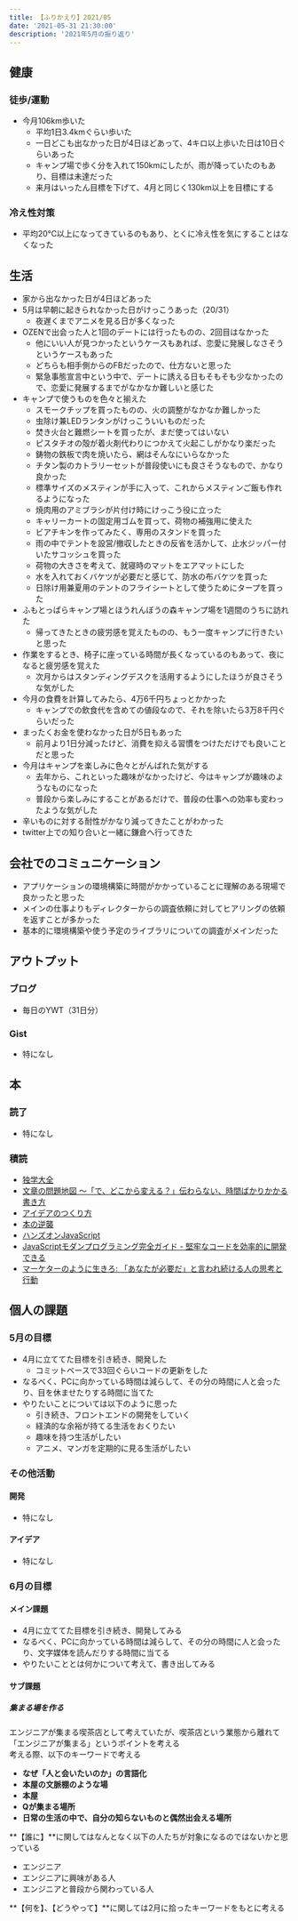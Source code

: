 ```yaml
---
title: 【ふりかえり】2021/05
date: '2021-05-31 21:30:00'
description: '2021年5月の振り返り'
---
```


## 健康

### 徒歩/運動

- 今月106km歩いた
  - 平均1日3.4kmぐらい歩いた
  - 一日どこも出なかった日が4日ほどあって、4キロ以上歩いた日は10日ぐらいあった
  - キャンプ場で歩く分を入れて150kmにしたが、雨が降っていたのもあり、目標は未達だった
  - 来月はいったん目標を下げて、4月と同じく130km以上を目標にする

### 冷え性対策

- 平均20℃以上になってきているのもあり、とくに冷え性を気にすることはなくなった

## 生活

- 家から出なかった日が4日ほどあった
- 5月は早朝に起きられなかった日がけっこうあった（20/31）
  - 夜遅くまでアニメを見る日が多くなった
- OZENで出会った人と1回のデートには行ったものの、2回目はなかった
  - 他にいい人が見つかったというケースもあれば、恋愛に発展しなさそうというケースもあった
  - どちらも相手側からのFBだったので、仕方ないと思った
  - 緊急事態宣言中という中で、デートに誘える日もそもそも少なかったので、恋愛に発展するまでがなかなか難しいと感じた
- キャンプで使うものを色々と揃えた
  - スモークチップを買ったものの、火の調整がなかなか難しかった
  - 虫除け兼LEDランタンがけっこういいものだった
  - 焚き火台と難燃シートを買ったが、まだ使ってはいない
  - ピスタチオの殻が着火剤代わりにつかえて火起こしがかなり楽だった
  - 鋳物の鉄板で肉を焼いたら、網はそんなにいらなかった
  - チタン製のカトラリーセットが普段使いにも良さそうなもので、かなり良かった
  - 標準サイズのメスティンが手に入って、これからメスティンご飯も作れるようになった
  - 焼肉用のアミブラシが片付け時にけっこう役に立った
  - キャリーカートの固定用ゴムを買って、荷物の補強用に使えた
  - ビアチキンを作ってみたく、専用のスタンドを買った
  - 雨の中でテントを設営/撤収したときの反省を活かして、止水ジッパー付いたサコッシュを買った
  - 荷物の大きさを考えて、就寝時のマットをエアマットにした
  - 水を入れておくバケツが必要だと感じて、防水の布バケツを買った
  - 日除け用兼夏用のテントのフライシートとして使うためにタープを買った
- ふもとっぱらキャンプ場とほうれんぼうの森キャンプ場を1週間のうちに訪れた
  - 帰ってきたときの疲労感を覚えたものの、もう一度キャンプに行きたいと思った
- 作業をするとき、椅子に座っている時間が長くなっているのもあって、夜になると疲労感を覚えた
  - 次月からはスタンディングデスクを活用するようにしたほうが良さそうな気がした
- 今月の食費を計算してみたら、4万6千円ちょっとかかった
  - キャンプでの飲食代を含めての値段なので、それを除いたら3万8千円ぐらいだった
- まったくお金を使わなかった日が5日もあった
  - 前月より1日分減ったけど、消費を抑える習慣をつけただけでも良いことだと思った
- 今月はキャンプを楽しみに色々とがんばれた気がする
  - 去年から、これといった趣味がなかったけど、今はキャンプが趣味のようなものになった
  - 普段から楽しみにすることがあるだけで、普段の仕事への効率も変わったような気がした
- 辛いものに対する耐性がかなり減ってきたことがわかった
- twitter上での知り合いと一緒に鎌倉へ行ってきた

## 会社でのコミュニケーション

- アプリケーションの環境構築に時間がかかっていることに理解のある現場で良かったと思った
- メインの仕事よりもディレクターからの調査依頼に対してヒアリングの依頼を返すことが多かった
- 基本的に環境構築や使う予定のライブラリについての調査がメインだった

## アウトプット

### ブログ

- 毎日のYWT（31日分）

### Gist

- 特になし

## 本

### 読了

- 特になし

### 積読

- [独学大全](https://github.com/LeeDDHH/book-output/blob/main/%E7%8B%AC%E5%AD%A6%E5%A4%A7%E5%85%A8/0_list.md#%E7%8B%AC%E5%AD%A6%E5%A4%A7%E5%85%A8)
- [文章の問題地図 ～「で、どこから変える？」伝わらない、時間ばかりかかる書き方](https://github.com/LeeDDHH/book-output/blob/main/%E6%96%87%E7%AB%A0%E3%81%AE%E5%95%8F%E9%A1%8C%E5%9C%B0%E5%9B%B3/list.md)
- [アイデアのつくり方](https://www.amazon.co.jp/dp/4484881047)
- [本の逆襲](https://www.amazon.co.jp/dp/4255007586)
- [ハンズオンJavaScript](https://www.amazon.co.jp/dp/4873119227)
- [JavaScriptモダンプログラミング完全ガイド - 堅牢なコードを効率的に開発できる](https://www.amazon.co.jp/dp/4295010561)
- [マーケターのように生きろ: 「あなたが必要だ」と言われ続ける人の思考と行動](https://www.amazon.co.jp/dp/4492046852)

## 個人の課題

### 5月の目標

- 4月に立ててた目標を引き続き、開発した
  - コミットベースで33回ぐらいコードの更新をした
- なるべく、PCに向かっている時間は減らして、その分の時間に人と会ったり、目を休ませたりする時間に当てた
- やりたいことについては以下のように思った
  - 引き続き、フロントエンドの開発をしていく
  - 経済的な余裕が持てる生活をおくりたい
  - 趣味を持つ生活がしたい
  - アニメ、マンガを定期的に見る生活がしたい

### その他活動

#### 開発

- 特になし

#### アイデア

- 特になし

### 6月の目標

#### メイン課題

- 4月に立ててた目標を引き続き、開発してみる
- なるべく、PCに向かっている時間は減らして、その分の時間に人と会ったり、文字媒体を読んだりする時間に当てる
- やりたいこととは何かについて考えて、書き出してみる

#### サブ課題

##### 集まる場を作る

エンジニアが集まる喫茶店として考えていたが、喫茶店という業態から離れて「エンジニアが集まる」というポイントを考える  
考える際、以下のキーワードで考える

- **なぜ「人と会いたいのか」の言語化**
- **本屋の文脈棚のような場**
- **本屋**
- **Qが集まる場所**
- **日常の生活の中で、自分の知らないものと偶然出会える場所**

**【誰に】**に関してはなんとなく以下の人たちが対象になるのではないかと思っている

- エンジニア
- エンジニアに興味がある人
- エンジニアと普段から関わっている人

**【何を】、【どうやって】**に関しては2月に拾ったキーワードをもとに考える
